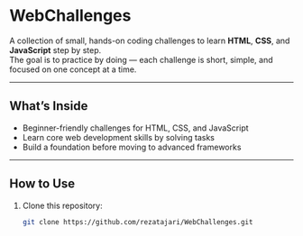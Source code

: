 # WebChallenges  

A collection of small, hands-on coding challenges to learn **HTML**, **CSS**, and **JavaScript** step by step.  
The goal is to practice by doing — each challenge is short, simple, and focused on one concept at a time.  

---

## What’s Inside  
- Beginner-friendly challenges for HTML, CSS, and JavaScript  
- Learn core web development skills by solving tasks  
- Build a foundation before moving to advanced frameworks  

---

## How to Use  
1. Clone this repository:  
   ```bash
   git clone https://github.com/rezatajari/WebChallenges.git
